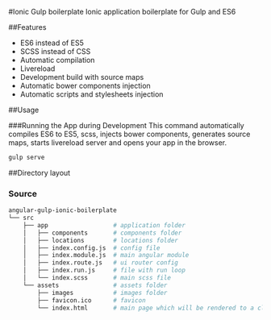 #Ionic Gulp boilerplate
Ionic application boilerplate for Gulp and ES6

##Features
* ES6 instead of ES5
* SCSS instead of CSS
* Automatic compilation
* Livereload
* Development build with source maps
* Automatic bower components injection
* Automatic scripts and stylesheets injection

##Usage

###Running the App during Development
This command automatically compiles ES6 to ES5, scss, injects bower components, generates source maps, starts livereload server and opens your app in the browser.

```sh
gulp serve
```

##Directory layout

### Source

```sh
angular-gulp-ionic-boilerplate
└── src
    ├── app                  # application folder
    │   ├── components       # components folder
    │   ├── locations        # locations folder
    │   ├── index.config.js  # config file
    │   ├── index.module.js  # main angular module
    │   ├── index.route.js   # ui router config
    │   ├── index.run.js     # file with run loop
    │   └── index.scss       # main scss file
    └── assets               # assets folder
        ├── images           # images folder
        ├── favicon.ico      # favicon
        └── index.html       # main page which will be rendered to a client
```
